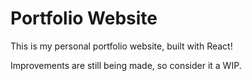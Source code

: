 # Portfolio Website

This is my personal portfolio website, built with React!

Improvements are still being made, so consider it a WIP.
